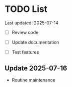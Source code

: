 # TODO List

Last updated: 2025-07-14

- [ ] Review code
- [ ] Update documentation
- [ ] Test features


## Update 2025-07-16
- Routine maintenance

<!-- Last updated: 2025-08-02 -->